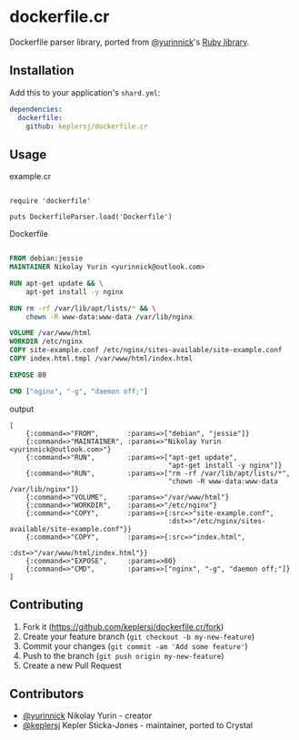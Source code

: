 dockerfile.cr
=============

Dockerfile parser library, ported from [@yurinnick](https://github.com/yurinnick)'s [Ruby library](https://github.com/yurinnick/ruby-dockerfile-parser).

## Installation

Add this to your application's `shard.yml`:

```yaml
dependencies:
  dockerfile:
    github: keplersj/dockerfile.cr
```

## Usage

example.cr

```crystal

require 'dockerfile'

puts DockerfileParser.load('Dockerfile')
```

Dockerfile

```Dockerfile

FROM debian:jessie
MAINTAINER Nikolay Yurin <yurinnick@outlook.com>

RUN apt-get update && \
    apt-get install -y nginx

RUN rm -rf /var/lib/apt/lists/* && \
    chown -R www-data:www-data /var/lib/nginx

VOLUME /var/www/html
WORKDIR /etc/nginx
COPY site-example.conf /etc/nginx/sites-available/site-example.conf
COPY index.html.tmpl /var/www/html/index.html

EXPOSE 80

CMD ["nginx", "-g", "daemon off;"]
```

output

```crystal
[
    {:command=>"FROM",       :params=>["debian", "jessie"]}
    {:command=>"MAINTAINER", :params=>"Nikolay Yurin <yurinnick@outlook.com>"}
    {:command=>"RUN",        :params=>["apt-get update",
                                       "apt-get install -y nginx"]}
    {:command=>"RUN",        :params=>["rm -rf /var/lib/apt/lists/*",
                                       "chown -R www-data:www-data /var/lib/nginx"]}
    {:command=>"VOLUME",     :params=>"/var/www/html"}
    {:command=>"WORKDIR",    :params=>"/etc/nginx"}
    {:command=>"COPY",       :params=>{:src=>"site-example.conf",
                                       :dst=>"/etc/nginx/sites-available/site-example.conf"}}
    {:command=>"COPY",       :params=>{:src=>"index.html",
                                       :dst=>"/var/www/html/index.html"}}
    {:command=>"EXPOSE",     :params=>80}
    {:command=>"CMD",        :params=>["nginx", "-g", "daemon off;"]}
]
```

## Contributing

1. Fork it (https://github.com/keplersj/dockerfile.cr/fork)
2. Create your feature branch (`git checkout -b my-new-feature`)
3. Commit your changes (`git commit -am 'Add some feature'`)
4. Push to the branch (`git push origin my-new-feature`)
5. Create a new Pull Request

## Contributors

- [@yurinnick](https://github.com/yurinnick) Nikolay Yurin - creator
- [@keplersj](https://github.com/keplersj) Kepler Sticka-Jones - maintainer, ported to Crystal
